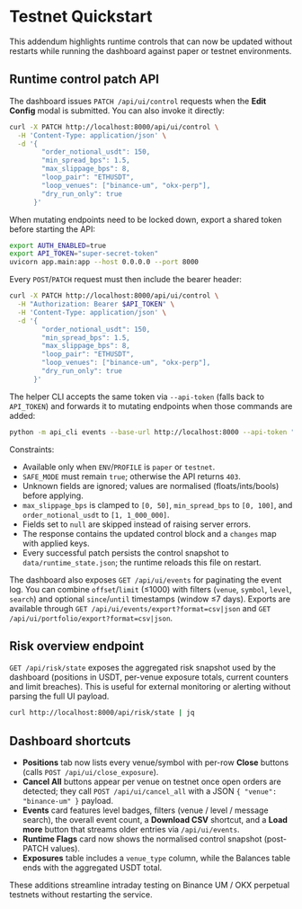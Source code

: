 # Testnet Quickstart

This addendum highlights runtime controls that can now be updated without restarts while running the dashboard against paper or testnet environments.

## Runtime control patch API

The dashboard issues `PATCH /api/ui/control` requests when the **Edit Config** modal is submitted. You can also invoke it directly:

```bash
curl -X PATCH http://localhost:8000/api/ui/control \
  -H 'Content-Type: application/json' \
  -d '{
        "order_notional_usdt": 150,
        "min_spread_bps": 1.5,
        "max_slippage_bps": 8,
        "loop_pair": "ETHUSDT",
        "loop_venues": ["binance-um", "okx-perp"],
        "dry_run_only": true
      }'
```

When mutating endpoints need to be locked down, export a shared token before starting the API:

```bash
export AUTH_ENABLED=true
export API_TOKEN="super-secret-token"
uvicorn app.main:app --host 0.0.0.0 --port 8000
```

Every `POST`/`PATCH` request must then include the bearer header:

```bash
curl -X PATCH http://localhost:8000/api/ui/control \
  -H "Authorization: Bearer $API_TOKEN" \
  -H 'Content-Type: application/json' \
  -d '{
        "order_notional_usdt": 150,
        "min_spread_bps": 1.5,
        "max_slippage_bps": 8,
        "loop_pair": "ETHUSDT",
        "loop_venues": ["binance-um", "okx-perp"],
        "dry_run_only": true
      }'
```

The helper CLI accepts the same token via `--api-token` (falls back to `API_TOKEN`) and forwards it to mutating endpoints when those commands are added:

```bash
python -m api_cli events --base-url http://localhost:8000 --api-token "$API_TOKEN"
```

Constraints:

- Available only when `ENV`/`PROFILE` is `paper` or `testnet`.
- `SAFE_MODE` must remain `true`; otherwise the API returns `403`.
- Unknown fields are ignored; values are normalised (floats/ints/bools) before applying.
- `max_slippage_bps` is clamped to `[0, 50]`, `min_spread_bps` to `[0, 100]`, and `order_notional_usdt` to `[1, 1_000_000]`.
- Fields set to `null` are skipped instead of raising server errors.
- The response contains the updated control block and a `changes` map with applied keys.
- Every successful patch persists the control snapshot to `data/runtime_state.json`; the runtime reloads this file on restart.

The dashboard also exposes `GET /api/ui/events` for paginating the event log. You can combine `offset`/`limit` (≤1000) with filters (`venue`, `symbol`, `level`, `search`) and optional `since`/`until` timestamps (window ≤7 days).
Exports are available through `GET /api/ui/events/export?format=csv|json` and `GET /api/ui/portfolio/export?format=csv|json`.

## Risk overview endpoint

`GET /api/risk/state` exposes the aggregated risk snapshot used by the dashboard (positions in USDT, per-venue exposure totals, current counters and limit breaches). This is useful for external monitoring or alerting without parsing the full UI payload.

```bash
curl http://localhost:8000/api/risk/state | jq
```

## Dashboard shortcuts

- **Positions** tab now lists every venue/symbol with per-row **Close** buttons (calls `POST /api/ui/close_exposure`).
- **Cancel All** buttons appear per venue on testnet once open orders are detected; they call `POST /api/ui/cancel_all` with a JSON `{ "venue": "binance-um" }` payload.
- **Events** card features level badges, filters (venue / level / message search), the overall event count, a **Download CSV** shortcut, and a **Load more** button that streams older entries via `/api/ui/events`.
- **Runtime Flags** card now shows the normalised control snapshot (post-PATCH values).
- **Exposures** table includes a `venue_type` column, while the Balances table ends with the aggregated USDT total.

These additions streamline intraday testing on Binance UM / OKX perpetual testnets without restarting the service.
